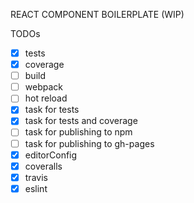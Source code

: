 REACT COMPONENT BOILERPLATE (WIP)

TODOs
- [x] tests
- [x] coverage
- [ ] build
- [ ] webpack
- [ ] hot reload
- [x] task for tests
- [x] task for tests and coverage
- [ ] task for publishing to npm
- [ ] task for publishing to gh-pages
- [x] editorConfig
- [x] coveralls
- [x] travis
- [x] eslint
